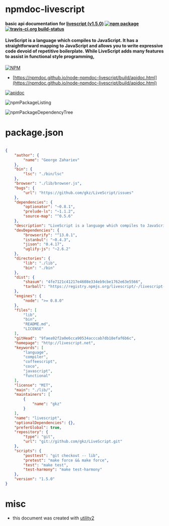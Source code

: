 # npmdoc-livescript

#### basic api documentation for  [livescript (v1.5.0)](http://livescript.net)  [![npm package](https://img.shields.io/npm/v/npmdoc-livescript.svg?style=flat-square)](https://www.npmjs.org/package/npmdoc-livescript) [![travis-ci.org build-status](https://api.travis-ci.org/npmdoc/node-npmdoc-livescript.svg)](https://travis-ci.org/npmdoc/node-npmdoc-livescript)

#### LiveScript is a language which compiles to JavaScript. It has a straightforward mapping to JavaScript and allows you to write expressive code devoid of repetitive boilerplate. While LiveScript adds many features to assist in functional style programming,

[![NPM](https://nodei.co/npm/livescript.png?downloads=true&downloadRank=true&stars=true)](https://www.npmjs.com/package/livescript)

- [https://npmdoc.github.io/node-npmdoc-livescript/build/apidoc.html](https://npmdoc.github.io/node-npmdoc-livescript/build/apidoc.html)

[![apidoc](https://npmdoc.github.io/node-npmdoc-livescript/build/screenCapture.buildCi.browser.%252Ftmp%252Fbuild%252Fapidoc.html.png)](https://npmdoc.github.io/node-npmdoc-livescript/build/apidoc.html)

![npmPackageListing](https://npmdoc.github.io/node-npmdoc-livescript/build/screenCapture.npmPackageListing.svg)

![npmPackageDependencyTree](https://npmdoc.github.io/node-npmdoc-livescript/build/screenCapture.npmPackageDependencyTree.svg)



# package.json

```json

{
    "author": {
        "name": "George Zahariev"
    },
    "bin": {
        "lsc": "./bin/lsc"
    },
    "browser": "./lib/browser.js",
    "bugs": {
        "url": "https://github.com/gkz/LiveScript/issues"
    },
    "dependencies": {
        "optionator": "~0.8.1",
        "prelude-ls": "~1.1.2",
        "source-map": "^0.5.6"
    },
    "description": "LiveScript is a language which compiles to JavaScript. It has a straightforward mapping to JavaScript and allows you to write expressive code devoid of repetitive boilerplate. While LiveScript adds many features to assist in functional style programming, ",
    "devDependencies": {
        "browserify": "^13.0.1",
        "istanbul": "~0.4.3",
        "jison": "0.4.17",
        "uglify-js": "~2.6.2"
    },
    "directories": {
        "lib": "./lib",
        "bin": "./bin"
    },
    "dist": {
        "shasum": "4fe7121c41217e4608e334eb9cbe1762e63e5566",
        "tarball": "https://registry.npmjs.org/livescript/-/livescript-1.5.0.tgz"
    },
    "engines": {
        "node": ">= 0.8.0"
    },
    "files": [
        "lib",
        "bin",
        "README.md",
        "LICENSE"
    ],
    "gitHead": "9faea92f2a0e6cca90534acccab7db18efaf6b6c",
    "homepage": "http://livescript.net",
    "keywords": [
        "language",
        "compiler",
        "coffeescript",
        "coco",
        "javascript",
        "functional"
    ],
    "license": "MIT",
    "main": "./lib/",
    "maintainers": [
        {
            "name": "gkz"
        }
    ],
    "name": "livescript",
    "optionalDependencies": {},
    "preferGlobal": true,
    "repository": {
        "type": "git",
        "url": "git://github.com/gkz/LiveScript.git"
    },
    "scripts": {
        "posttest": "git checkout -- lib",
        "pretest": "make force && make force",
        "test": "make test",
        "test-harmony": "make test-harmony"
    },
    "version": "1.5.0"
}
```



# misc
- this document was created with [utility2](https://github.com/kaizhu256/node-utility2)
